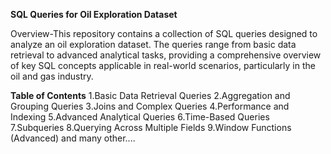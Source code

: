 **SQL Queries for Oil Exploration Dataset**


Overview-This repository contains a collection of SQL queries designed to analyze an oil exploration dataset. The queries range from basic data retrieval to advanced analytical tasks, providing a comprehensive overview of key SQL concepts applicable in real-world scenarios, particularly in the oil and gas industry.

**Table of Contents**
1.Basic Data Retrieval Queries
2.Aggregation and Grouping Queries
3.Joins and Complex Queries
4.Performance and Indexing
5.Advanced Analytical Queries
6.Time-Based Queries
7.Subqueries
8.Querying Across Multiple Fields
9.Window Functions (Advanced) and many other....
